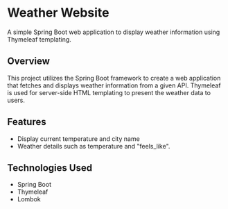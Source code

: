 # Weather Website

A simple Spring Boot web application to display weather information using Thymeleaf templating.

## Overview

This project utilizes the Spring Boot framework to create a web application that fetches and displays weather information from a given API. Thymeleaf is used for server-side HTML templating to present the weather data to users.

## Features

- Display current temperature and city name
- Weather details such as temperature and "feels_like".

## Technologies Used

- Spring Boot
- Thymeleaf
- Lombok



